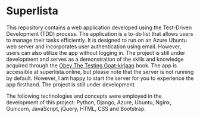 # Superlista

This repository contains a web application developed using the Test-Driven Development (TDD) process. The application is a to-do list that allows users to manage their tasks efficiently. It is designed to run on an Azure Ubuntu web server and incorporates user authentication using email. However, users can also utilize the app without logging in. The project is still under development and serves as a demonstration of the skills and knowledge acquired through the [Obey The Testing Goat-kirjaan](https://www.obeythetestinggoat.com/) book. The app is accessible at superlista.online, but please note that the server is not running by default. However, I am happy to start the server for you to experience the app firsthand. The project is still under development

The following technologies and concepts were employed in the development of this project: Python, Django, Azure, Ubuntu, Nginx, Gunicorn, JavaScript, jQuery, HTML, CSS and Bootstrap.
